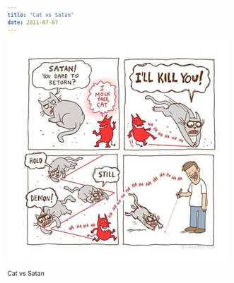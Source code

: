 ```yaml
---
title: "Cat vs Satan"
date: 2011-07-07
---
```


![2011-07-07-4r5olhz5.jpeg](/images/2011-07-07-4r5olhz5.jpeg)

Cat vs Satan
